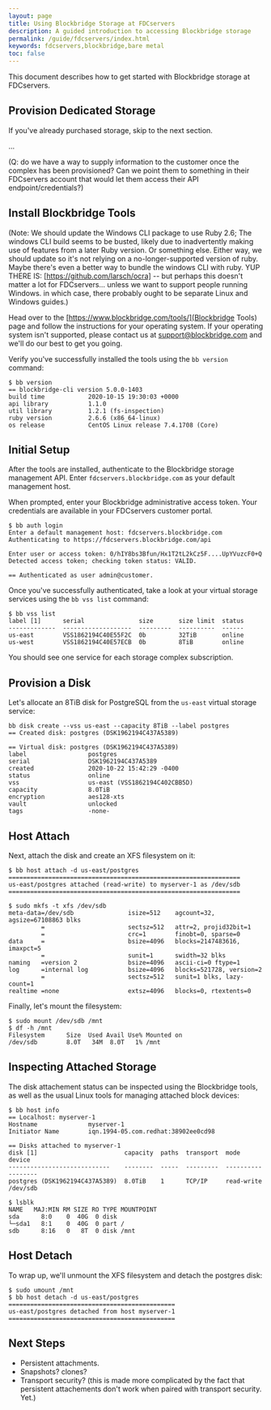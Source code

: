 ```yaml
---
layout: page
title: Using Blockbridge Storage at FDCservers
description: A guided introduction to accessing Blockbridge storage
permalink: /guide/fdcservers/index.html
keywords: fdcservers,blockbridge,bare metal
toc: false
---
```


This document describes how to get started with Blockbridge storage at
FDCservers.

Provision Dedicated Storage
-------------------------------------

If you've already purchased storage, skip to the next section.

...

(Q: do we have a way to supply information to the customer once the complex has
been provisioned? Can we point them to something in their FDCservers account
that would let them access their API endpoint/credentials?)

Install Blockbridge Tools
-------------------------------------

(Note: We should update the Windows CLI package to use Ruby 2.6; The windows CLI
build seems to be busted, likely due to inadvertently making use of features
from a later Ruby version. Or something else. Either way, we should update so
it's not relying on a no-longer-supported version of ruby. Maybe there's even a
better way to bundle the windows CLI with ruby. YUP THERE IS:
[https://github.com/larsch/ocra] -- but perhaps this doesn't matter a lot for
FDCservers... unless we want to support people running Windows. in which case,
there probably ought to be separate Linux and Windows guides.)

Head over to the [https://www.blockbridge.com/tools/](Blockbridge Tools) page
and follow the instructions for your operating system. If your operating system
isn't supported, please contact us at support@blockbridge.com and we'll do our
best to get you going.

Verify you've successfully installed the tools using the `bb version` command:

```
$ bb version
== blockbridge-cli version 5.0.0-1403
build time            2020-10-15 19:30:03 +0000
api library           1.1.0
util library          1.2.1 (fs-inspection)
ruby version          2.6.6 (x86_64-linux)
os release            CentOS Linux release 7.4.1708 (Core)
```

Initial Setup
-----------------------------

After the tools are installed, authenticate to the Blockbridge storage
management API. Enter `fdcservers.blockbridge.com` as your default management
host.

When prompted, enter your Blockbridge administrative access token. Your
credentials are available in your FDCservers customer portal.

```
$ bb auth login
Enter a default management host: fdcservers.blockbridge.com
Authenticating to https://fdcservers.blockbridge.com/api

Enter user or access token: 0/hIY8bs3Bfun/Hx1T2tL2kCz5F....UpYVuzcF0+Q
Detected access token; checking token status: VALID.

== Authenticated as user admin@customer.
```

Once you've successfully authenticated, take a look at your virtual storage
services using the `bb vss list` command:

```
$ bb vss list
label [1]      serial               size       size limit  status
-------------  -------------------  ---------  ----------  ------
us-east        VSS1862194C40E55F2C  0b         32TiB       online
us-west        VSS1862194C40E57ECB  0b         8TiB        online
```

You should see one service for each storage complex subscription.

Provision a Disk
-------------------

Let's allocate an 8TiB disk for PostgreSQL from the `us-east` virtual storage service:

```
bb disk create --vss us-east --capacity 8TiB --label postgres
== Created disk: postgres (DSK1962194C437A5389)

== Virtual disk: postgres (DSK1962194C437A5389)
label                 postgres
serial                DSK1962194C437A5389
created               2020-10-22 15:42:29 -0400
status                online
vss                   us-east (VSS1862194C402CBB5D)
capacity              8.0TiB
encryption            aes128-xts
vault                 unlocked
tags                  -none-
```

Host Attach
-------------------

Next, attach the disk and create an XFS filesystem on it:

```
$ bb host attach -d us-east/postgres
================================================================
us-east/postgres attached (read-write) to myserver-1 as /dev/sdb
================================================================

$ sudo mkfs -t xfs /dev/sdb
meta-data=/dev/sdb               isize=512    agcount=32, agsize=67108863 blks
         =                       sectsz=512   attr=2, projid32bit=1
         =                       crc=1        finobt=0, sparse=0
data     =                       bsize=4096   blocks=2147483616, imaxpct=5
         =                       sunit=1      swidth=32 blks
naming   =version 2              bsize=4096   ascii-ci=0 ftype=1
log      =internal log           bsize=4096   blocks=521728, version=2
         =                       sectsz=512   sunit=1 blks, lazy-count=1
realtime =none                   extsz=4096   blocks=0, rtextents=0
```

Finally, let's mount the filesystem:

```
$ sudo mount /dev/sdb /mnt
$ df -h /mnt
Filesystem      Size  Used Avail Use% Mounted on
/dev/sdb        8.0T   34M  8.0T   1% /mnt
```

Inspecting Attached Storage
----------------------------

The disk attachement status can be inspected using the Blockbridge tools, as
well as the usual Linux tools for managing attached block devices:

```
$ bb host info
== Localhost: myserver-1
Hostname              myserver-1
Initiator Name        iqn.1994-05.com.redhat:38902ee0cd98

== Disks attached to myserver-1
disk [1]                        capacity  paths  transport  mode        device
----------------------------    --------  -----  ---------  ----------  --------
postgres (DSK1962194C437A5389)  8.0TiB    1      TCP/IP     read-write  /dev/sdb
```

```
$ lsblk
NAME   MAJ:MIN RM SIZE RO TYPE MOUNTPOINT
sda      8:0    0  40G  0 disk
└─sda1   8:1    0  40G  0 part /
sdb      8:16   0   8T  0 disk /mnt
```

Host Detach
-------------------

To wrap up, we'll unmount the XFS filesystem and detach the postgres disk:

```
$ sudo umount /mnt
$ bb host detach -d us-east/postgres
==============================================
us-east/postgres detached from host myserver-1
==============================================
```

Next Steps
----------

* Persistent attachments.
* Snapshots? clones?
* Transport security? (this is made more complicated by the fact that persistent
  attachements don't work when paired with transport security. Yet.)
